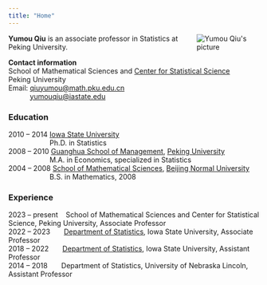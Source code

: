 ```yaml
---
title: "Home"
---
```


<img src="pictures/Yumou-1A.jpg" style="max-width:25%;min-width:40px;float:right;padding-left:10px;" alt="Yumou Qiu's picture" />

**Yumou Qiu** is an associate professor in Statistics at Peking University.

**Contact information**  
School of Mathematical Sciences and [Center for Statistical Science](https://www.stat-center.pku.edu.cn/index.htm)   
Peking University  
Email: <qiuyumou@math.pku.edu.cn>  
&nbsp;&nbsp;&nbsp;&nbsp;&nbsp;&nbsp;&nbsp;&nbsp;&nbsp;&nbsp; <yumouqiu@iastate.edu>

### Education

2010 – 2014	[Iowa State University](https://www.iastate.edu)  
&nbsp;&nbsp;&nbsp;&nbsp;&nbsp;&nbsp;&nbsp;&nbsp;&nbsp;&nbsp;&nbsp;&nbsp;&nbsp;&nbsp;&nbsp;&nbsp;&nbsp;&nbsp;&nbsp;&nbsp; Ph.D. in Statistics  
2008 – 2010	[Guanghua School of Management](http://en.gsm.pku.edu.cn), [Peking University](http://english.pku.edu.cn)  
&nbsp;&nbsp;&nbsp;&nbsp;&nbsp;&nbsp;&nbsp;&nbsp;&nbsp;&nbsp;&nbsp;&nbsp;&nbsp;&nbsp;&nbsp;&nbsp;&nbsp;&nbsp;&nbsp;&nbsp; M.A. in Economics, specialized in Statistics  
2004 – 2008	[School of Mathematical Sciences](http://math.english.bnu.edu.cn), [Beijing Normal University](https://english.bnu.edu.cn)  
&nbsp;&nbsp;&nbsp;&nbsp;&nbsp;&nbsp;&nbsp;&nbsp;&nbsp;&nbsp;&nbsp;&nbsp;&nbsp;&nbsp;&nbsp;&nbsp;&nbsp;&nbsp;&nbsp;&nbsp; B.S. in Mathematics, 2008

### Experience

2023 – present &nbsp;&nbsp; School of Mathematical Sciences and Center for Statistical Science, Peking University, Associate Professor  
2022 – 2023 &nbsp;&nbsp;&nbsp;&nbsp;&nbsp; [Department of Statistics](https://www.stat.iastate.edu), Iowa State University,  Associate Professor  
2018 – 2022 &nbsp;&nbsp;&nbsp;&nbsp;&nbsp; [Department of Statistics](https://www.stat.iastate.edu), Iowa State University,  Assistant Professor  
2014 – 2018	&nbsp;&nbsp;&nbsp;&nbsp;&nbsp; Department of Statistics, University of Nebraska Lincoln,   Assistant Professor
